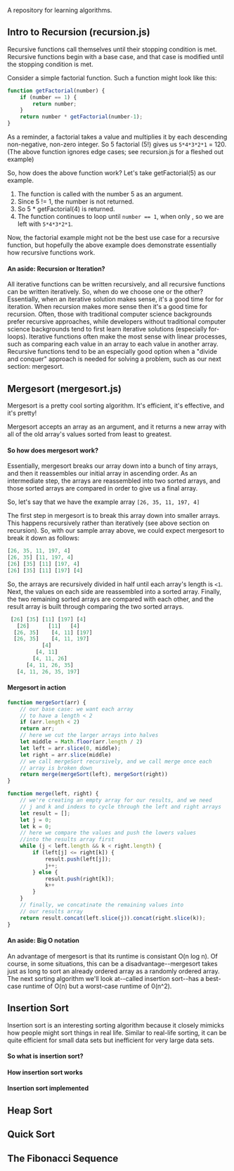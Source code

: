 A repository for learning algorithms. 

## Intro to Recursion (recursion.js)

Recursive functions call themselves until their stopping condition is met. Recursive functions begin with a base case, and that case is modified until the stopping condition is met. 

Consider a simple factorial function. Such a function might look like this:

```js
function getFactorial(number) {
    if (number == 1) {
        return number;
    }
    return number * getFactorial(number-1);
}
```
As a reminder, a factorial takes a value and multiplies it by each descending non-negative, non-zero integer. So 5 factorial (5!) gives us `5*4*3*2*1` = 120. (The above function ignores edge cases; see recursion.js for a fleshed out example)

So, how does the above function work? Let's take getFactorial(5) as our example.
1. The function is called with the number 5 as an argument.
2. Since 5 != 1, the number is not returned.
3. So 5 * getFactorial(4) is returned.
4. The function continues to loop until `number == 1`, when only , so we are left with `5*4*3*2*1`. 

Now, the factorial example might not be the best use case for a recursive function, but hopefully the above example does demonstrate essentially how recursive functions work. 

#### An aside: Recursion or Iteration?

All iterative functions can be written recursively, and all recursive functions can be written iteratively. So, when do we choose one or the other? Essentially, when an iterative solution makes sense, it's a good time for for iteration. When recursion makes more sense then it's a good time for recursion. Often, those with traditional computer science backgrounds prefer recursive approaches, while developers without traditional computer science backgrounds tend to first learn iterative solutions (especially for-loops). Iterative functions often make the most sense with linear processes, such as comparing each value in an array to each value in another array. Recursive functions tend to be an especially good option when a "divide and conquer" approach is needed for solving a problem, such as our next section: mergesort.

## Mergesort (mergesort.js)

Mergesort is a pretty cool sorting algorithm. It's efficient, it's effective, and it's pretty!

Mergesort accepts an array as an argument, and it returns a new array with all of the old array's values sorted from least to greatest.

#### So how does mergesort work?

Essentially, mergesort breaks our array down into a bunch of tiny arrays, and then it reassembles our initial array in ascending order. As an intermediate step, the arrays are reassembled into two sorted arrays, and those sorted arrays are compared in order to give us a final array.

So, let's say that we have the example array `[26, 35, 11, 197, 4]`

The first step in mergesort is to break this array down into smaller arrays. This happens recursively rather than iteratively (see above section on recursion). So, with our sample array above, we could expect mergesort to break it down as follows:
```js
[26, 35, 11, 197, 4]
[26, 35] [11, 197, 4]
[26] [35] [11] [197, 4]
[26] [35] [11] [197] [4]
```
So, the arrays are recursively divided in half until each array's length is `<1`. Next, the values on each side are reassembled into a sorted array. Finally, the two remaining sorted arrays are compared with each other, and the result array is built through comparing the two sorted arrays. 

```js
 [26] [35] [11] [197] [4]
   [26]      [11]   [4]
  [26, 35]    [4, 11] [197]
  [26, 35]    [4, 11, 197]
           [4]
         [4, 11]
        [4, 11, 26]
      [4, 11, 26, 35]
   [4, 11, 26, 35, 197]
```

#### Mergesort in action

```js
function mergeSort(arr) {
    // our base case: we want each array
    // to have a length < 2 
    if (arr.length < 2)
    return arr;
    // here we cut the larger arrays into halves
    let middle = Math.floor(arr.length / 2)
    let left = arr.slice(0, middle);
    let right = arr.slice(middle)
    // we call mergeSort recursively, and we call merge once each
    // array is broken down
    return merge(mergeSort(left), mergeSort(right))
}

function merge(left, right) {
    // we're creating an empty array for our results, and we need 
    // j and k and indexs to cycle through the left and right arrays
    let result = [];
    let j = 0;
    let k = 0;
    // here we compare the values and push the lowers values 
    //into the results array first
    while (j < left.length && k < right.length) {
        if (left[j] <= right[k]) {
            result.push(left[j]);
            j++;
        } else {
            result.push(right[k]);
            k++
        }
    }
    // finally, we concatinate the remaining values into
    // our results array
    return result.concat(left.slice(j)).concat(right.slice(k));
}
```

#### An aside: Big O notation

An advantage of mergesort is that its runtime is consistant O(n log n). Of course, in some situations, this can be a disadvantage--mergesort takes just as long to sort an already ordered array as a randomly ordered array. The next sorting algorithm we'll look at--called insertion sort--has a best-case runtime of O(n) but a worst-case runtime of 0(n^2).

## Insertion Sort 

Insertion sort is an interesting sorting algorithm because it closely mimicks how people might sort things in real life. Similar to real-life sorting, it can be quite efficient for small data sets but inefficient for very large data sets. 

#### So what is insertion sort?

#### How insertion sort works

#### Insertion sort implemented

## Heap Sort

## Quick Sort

## The Fibonacci Sequence
